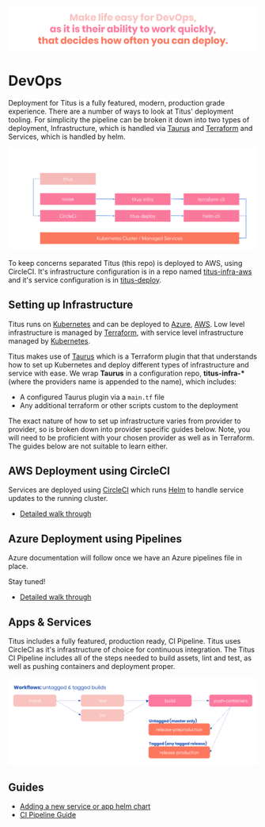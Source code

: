 ![titus-devops-quote]

# DevOps
Deployment for Titus is a fully featured, modern, production grade experience. There are a number of ways to look at Titus' deployment tooling. For simplicity the pipeline can be broken it down into two types of deployment, Infrastructure, which is handled via [Taurus] and [Terraform] and Services, which is handled by helm.

![titus-infrastructure-pipeline](../img/titus-pipeline.svg)

To keep concerns separated Titus (this repo) is deployed to AWS, using CircleCI. It's infrastructure configuration is in a repo named [titus-infra-aws] and it's service configuration is in [titus-deploy].


## Setting up Infrastructure
Titus runs on [Kubernetes] and can be deployed to [Azure], [AWS]. Low level infrastructure is managed by [Terraform], with service level infrastructure managed by [Kubernetes].

Titus makes use of [Taurus] which is a Terraform plugin that that understands how to set up Kubernetes and deploy different types of infrastructure and service with ease. We wrap __Taurus__ in a configuration repo, __titus-infra-*__ (where the providers name is appended to the name), which includes:

- A configured Taurus plugin via a `main.tf` file
- Any additional terraform or other scripts custom to the deployment

The exact nature of how to set up infrastructure varies from provider to provider, so is broken down into provider specific guides below. Note, you will need to be proficient with your chosen provider as well as in Terraform. The guides below are not suitable to learn either.


## AWS Deployment using CircleCI
Services are deployed using [CircleCI] which runs [Helm] to handle service updates to the running cluster.

- [Detailed walk through](devops/aws/)


## Azure Deployment using Pipelines
Azure documentation will follow once we have an Azure pipelines file in place.

Stay tuned!

- [Detailed walk through](devops/azure/)


## Apps & Services
Titus includes a fully featured, production ready, CI Pipeline. Titus uses CircleCI as it's infrastructure of choice for continuous integration. The Titus CI Pipeline includes all of the steps needed to build assets, lint and test, as well as pushing containers and deployment proper.

![titus-ci-pipeline](../img/titus-ci-pipeline.svg)


## Guides

- [Adding a new service or app helm chart](devops/helm-chart/)
- [CI Pipeline Guide](devops/ci-pipeline/)


[CircleCI]: https://circleci.com
[Taurus]: https://nf-taurus.netlify.com/#/
[titus-infra-aws]: https://github.com/nearform/titus-infra-aws
[titus-deploy]: https://github.com/nearform/titus-deploy
[Terraform]: https://www.terraform.io
[Azure]: https://azure.microsoft.com
[AWS]: https://aws.amazon.com
[Helm]: https://helm.sh
[Kubernetes]: https://kubernetes.io

<!-- Images -->
[titus-devops-quote]: ../img/titus-devops-quote.svg

